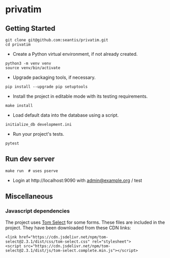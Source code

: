 privatim
========

Getting Started
---------------



```
git clone git@github.com:seantis/privatim.git
cd privatim
```

- Create a Python virtual environment, if not already created.

```
python3 -m venv venv
source venv/bin/activate
```

- Upgrade packaging tools, if necessary.

```
pip install --upgrade pip setuptools
```

- Install the project in editable mode with its testing requirements.

```
make install
```

- Load default data into the database using a script.

```
initialize_db development.ini
```


- Run your project's tests.

```
pytest
```

## Run dev server

```
make run  # uses pserve
```

- Login at http://localhost:9090 with admin@example.org / test

## Miscellaneous
### Javascript dependencies
The project uses [Tom Select](https://github.com/orchidjs/tom-select) for some forms.
These files are included in the project. They have been downloaded from these CDN links:

```
<link href="https://cdn.jsdelivr.net/npm/tom-select@2.3.1/dist/css/tom-select.css" rel="stylesheet">
<script src="https://cdn.jsdelivr.net/npm/tom-select@2.3.1/dist/js/tom-select.complete.min.js"></script>
```
